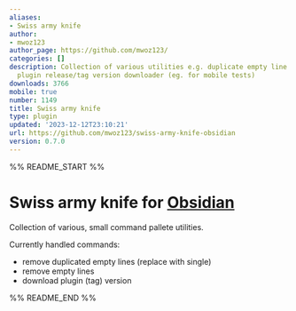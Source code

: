 ```yaml
---
aliases:
- Swiss army knife
author:
- mwoz123
author_page: https://github.com/mwoz123/
categories: []
description: Collection of various utilities e.g. duplicate empty line remover, Obsidian
  plugin release/tag version downloader (eg. for mobile tests)
downloads: 3766
mobile: true
number: 1149
title: Swiss army knife
type: plugin
updated: '2023-12-12T23:10:21'
url: https://github.com/mwoz123/swiss-army-knife-obsidian
version: 0.7.0
---
```


%% README_START %%

# Swiss army knife for [Obsidian](https://obsidian.md)

Collection of various, small command pallete utilities.

Currently handled commands:
- remove duplicated empty lines (replace with single)
- remove empty lines
- download plugin (tag) version



%% README_END %%
